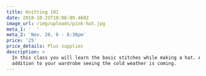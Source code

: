 ```yaml
---
title: Knitting 101
date: 2018-10-25T18:08:09.460Z
image_url: /img/uploads/pink-hat.jpg
meta_1: '  '
meta_2: 'Nov. 20, 6 - 8:30pm'
price: '25'
price_details: Plus supplies
description: >
  In this class you will learn the basic stitches while making a hat. A nice
  addition to your wardrobe seeing the cold weather is coming.
---
```


